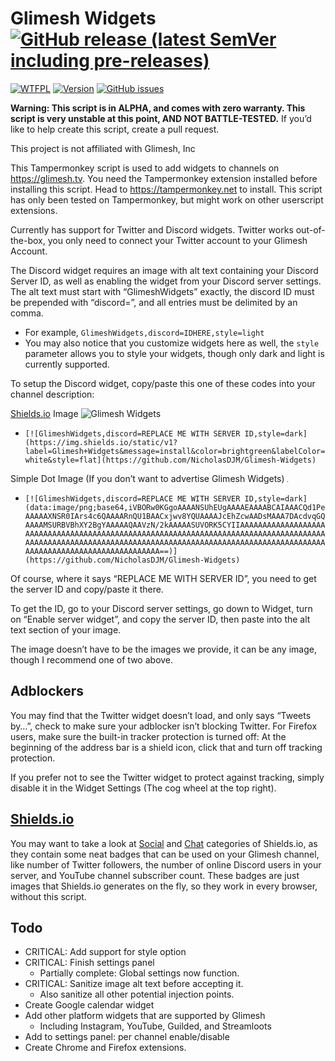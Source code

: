 # Glimesh Widgets [![GitHub release (latest SemVer including pre-releases)](https://img.shields.io/github/v/release/NicholasDJM/Glimesh-Widgets?include_prereleases)](http://github.com/NicholasDJM/Glimesh-Widgets/releases)

[![WTFPL](https://img.shields.io/github/license/NicholasDJM/Glimesh-Widgets)](http://www.wtfpl.net/about/) [![Version](https://img.shields.io/github/package-json/v/NicholasDJM/Glimesh-Widgets)](http://github.com/NicholasDJM/Glimesh-Widgets) [![GitHub issues](https://img.shields.io/github/issues/NicholasDJM/Glimesh-Widgets)](https://github.com/NicholasDJM/Glimesh-Widgets/issues)

**Warning: This script is in ALPHA, and comes with zero warranty. This script is very unstable at this point, AND NOT BATTLE-TESTED.** If you’d like to help create this script, create a pull request.

This project is not affiliated with Glimesh, Inc

This Tampermonkey script is used to add widgets to channels on https://glimesh.tv. You need the Tampermonkey extension installed before installing this script. Head to https://tampermonkey.net to install. This script has only been tested on Tampermonkey, but might work on other userscript extensions.

Currently has support for Twitter and Discord widgets. Twitter works out-of-the-box, you only need to connect your Twitter account to your Glimesh Account.

The Discord widget requires an image with alt text containing your Discord Server ID, as well as enabling the widget from your Discord server settings. The alt text must start with “GlimeshWidgets” exactly, the discord ID must be prepended with “discord=”, and all entries must be delimited by an comma.

- For example, `GlimeshWidgets,discord=IDHERE,style=light`
- You may also notice that you customize widgets here as well, the `style` parameter allows you to style your widgets, though only dark and light is currently supported.

To setup the Discord widget, copy/paste this one of these codes into your channel description:

[Shields.io](https://shields.io) Image ![Glimesh Widgets](https://img.shields.io/static/v1?label=Glimesh+Widgets&message=install&color=brightgreen&labelColor=white&style=flat)

- `[![GlimeshWidgets,discord=REPLACE ME WITH SERVER ID,style=dark](https://img.shields.io/static/v1?label=Glimesh+Widgets&message=install&color=brightgreen&labelColor=white&style=flat](https://github.com/NicholasDJM/Glimesh-Widgets)`

Simple Dot Image (If you don’t want to advertise Glimesh Widgets) [![GlimeshWidgets,discord=REPLACE ME WITH SERVER ID](data:image/png;base64,iVBORw0KGgoAAAANSUhEUgAAAAEAAAABCAIAAACQd1PeAAAAAXNSR0IArs4c6QAAAARnQU1BAACxjwv8YQUAAAAJcEhZcwAADsMAAA7DAcdvqGQAAAAMSURBVBhXY2BgYAAAAAQAAVzN/2kAAAAASUVORK5CYIIAAAAAAAAAAAAAAAAAAAAAAAAAAAAAAAAAAAAAAAAAAAAAAAAAAAAAAAAAAAAAAAAAAAAAAAAAAAAAAAAAAAAAAAAAAAAAAAAAAAAAAAAAAAAAAAAAAAAAAAAAAAAAAAAAAAAAAAAAAAAAAAAAAAAAAAAAAAAAAAAAAAAAAAAAAAAAAAAAAAAAAA==)](https://github.com/NicholasDJM/glimeshwidgets)

- `[![GlimeshWidgets,discord=REPLACE ME WITH SERVER ID,style=dark](data:image/png;base64,iVBORw0KGgoAAAANSUhEUgAAAAEAAAABCAIAAACQd1PeAAAAAXNSR0IArs4c6QAAAARnQU1BAACxjwv8YQUAAAAJcEhZcwAADsMAAA7DAcdvqGQAAAAMSURBVBhXY2BgYAAAAAQAAVzN/2kAAAAASUVORK5CYIIAAAAAAAAAAAAAAAAAAAAAAAAAAAAAAAAAAAAAAAAAAAAAAAAAAAAAAAAAAAAAAAAAAAAAAAAAAAAAAAAAAAAAAAAAAAAAAAAAAAAAAAAAAAAAAAAAAAAAAAAAAAAAAAAAAAAAAAAAAAAAAAAAAAAAAAAAAAAAAAAAAAAAAAAAAAAAAAAAAAAAAA==)](https://github.com/NicholasDJM/Glimesh-Widgets)`

Of course, where it says “REPLACE ME WITH SERVER ID”, you need to get the server ID and copy/paste it there.

To get the ID, go to your Discord server settings, go down to Widget, turn on “Enable server widget”, and copy the server ID, then paste into the alt text section of your image.

The image doesn’t have to be the images we provide, it can be any image, though I recommend one of two above.

## Adblockers

You may find that the Twitter widget doesn’t load, and only says “Tweets by…”, check to make sure your adblocker isn’t blocking Twitter. For Firefox users, make sure the built-in tracker protection is turned off: At the beginning of the address bar is a shield icon, click that and turn off tracking protection.

If you prefer not to see the Twitter widget to protect against tracking, simply disable it in the Widget Settings (The cog wheel at the top right).

## [Shields.io](https://shields.io)

You may want to take a look at [Social](https://shields.io/category/social) and [Chat](https://shields.io/category/chat) categories of Shields.io, as they contain some neat badges that can be used on your Glimesh channel, like number of Twitter followers, the number of online Discord users in your server, and YouTube channel subscriber count. These badges are just images that Shields.io generates on the fly, so they work in every browser, without this script.

## Todo

- CRITICAL: Add support for style option
- CRITICAL: Finish settings panel
	- Partially complete: Global settings now function.
- CRITICAL: Sanitize image alt text before accepting it.
  - Also sanitize all other potential injection points.
- Create Google calendar widget
- Add other platform widgets that are supported by Glimesh
  - Including Instagram, YouTube, Guilded, and Streamloots
- Add to settings panel: per channel enable/disable
- Create Chrome and Firefox extensions.